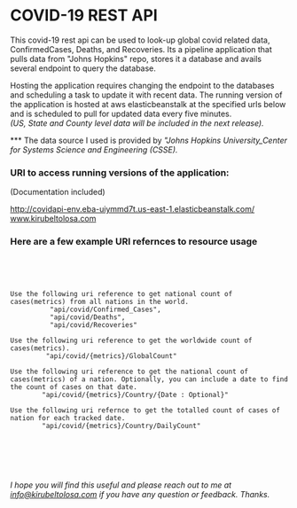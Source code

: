 # COVID-19 REST API
This covid-19 rest api can be used to look-up global covid related data, ConfirmedCases, Deaths, and Recoveries. Its a pipeline application that pulls data from "Johns Hopkins" repo, stores it a database and avails several endpoint to query the database. </br>

Hosting the application requires changing the endpoint to the databases and scheduling a task to update it with recent data. The running version of the application is hosted at aws elasticbeanstalk at the specified urls below and is scheduled to pull for updated data every five minutes. </br>
<i>(US, State and County level data will be included in the next release).</i>



*** The data source I used is provided by <i>"Johns Hopkins University_Center for Systems Science and Engineering (CSSE).</i>

### URI to access running versions of the application:
(Documentation included)
    <div>
      http://covidapi-env.eba-uiymmd7t.us-east-1.elasticbeanstalk.com/
      <br>
      www.kirubeltolosa.com
    </div>
  <h3>Here are a few example URI refernces to resource usage</h3>  
  <br>
    <pre>
    
    Use the following uri reference to get national count of cases(metrics) from all nations in the world.  
              "api/covid/Confirmed_Cases",
              "api/covid/Deaths",
              "api/covid/Recoveries"                  
              
    Use the following uri reference to get the worldwide count of cases(metrics). 
             "api/covid/{metrics}/GlobalCount"
                    
    Use the following uri reference to get the national count of cases(metrics) of a nation. Optionally, you can include a date to find the count of cases on that date. 
            "api/covid/{metrics}/Country/{Date : Optional}"
           
    Use the following uri refernce to get the totalled count of cases of nation for each tracked date. 
            "api/covid/{metrics}/Country/DailyCount"  
   </pre>
</br> 

 
<i>I hope you will find this useful and please reach out to me at info@kirubeltolosa.com if you have any question or feedback. Thanks. </i>
